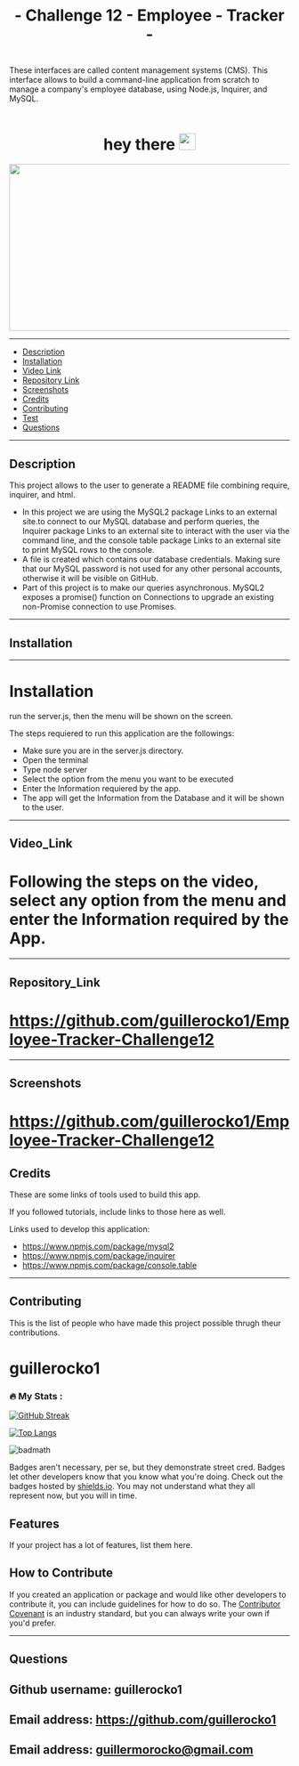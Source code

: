 
# <div id="title" align="center"> - Challenge 12 - Employee - Tracker - </div>
# 
These interfaces are called content management systems (CMS). This interface allows to build a command-line application from scratch to manage a company's employee database, using Node.js, Inquirer, and MySQL.


     
<div id="badges" align="center">
  <img src="https://komarev.com/ghpvc/?username=guillerocko1&style=flat-square&color=blue" alt=""/>
 </div>

<h1 align="center">
  hey there
  <img src="https://media.giphy.com/media/hvRJCLFzcasrR4ia7z/giphy.gif" width="30px"/>
</h1>

<div align="center">
  <img src="https://media.giphy.com/media/dWesBcTLavkZuG35MI/giphy.gif" width="600" height="300"/>
</div>
      
---
- [Description](#description)
- [Installation](#installation)
- [Video Link](#Video_Link)
- [Repository Link](#Repository_Link)
- [Screenshots](#Screenshots)
- [Credits](#credits)
- [Contributing](#contributing)
- [Test](#test)
- [Questions](#questions)
      
---       
## Description
This project allows to the user to generate a README file combining require, inquirer, and html.

- In this project we are using the MySQL2 package Links to an external site.to connect to our MySQL database and perform queries, the Inquirer package Links to an external site to interact with the user via the command line, and the console table package Links to an external site to print MySQL rows to the console.
- A file is created which contains our database credentials. Making sure that our MySQL password is not used for any other personal accounts, otherwise it will be visible on GitHub. 
- Part of this project is to make our queries asynchronous. MySQL2 exposes a promise() function on Connections to upgrade an existing non-Promise connection to use Promises. 

---    
## Installation
---
# Installation
run the server.js, then the menu will be shown on the screen.
                  
The steps requiered to run this application are the followings:
- Make sure you are in the server.js directory.
- Open the terminal 
- Type node server
- Select the option from the menu you want to be executed
- Enter the Information requiered by the app.
- The app will get the Information from the Database and it will be shown to the user.
            
            
---          
## Video_Link
      
# Following the steps on the video, select any option from the menu and enter the Information required by the App.  


---          
## Repository_Link
      
#    https://github.com/guillerocko1/Employee-Tracker-Challenge12  


---          
## Screenshots
      
#    https://github.com/guillerocko1/Employee-Tracker-Challenge12  
                                   
                                   
            
## Credits
            
These are some links of tools used to build this app.
            
            
If you followed tutorials, include links to those here as well.
            
Links used to develop this application:
- https://www.npmjs.com/package/mysql2
- https://www.npmjs.com/package/inquirer
- https://www.npmjs.com/package/console.table

      
            
---          
## Contributing
      
This is the list of people who have made this project possible thrugh theur contributions.
# guillerocko1


### :fire: My Stats :

[![GitHub Streak](http://github-readme-streak-stats.herokuapp.com?user=guillerocko1&theme=dark&background=000000)](https://git.io/streak-stats)

[![Top Langs](https://github-readme-stats.vercel.app/api/top-langs/?username=guillerocko1&layout=compact&theme=vision-friendly-dark)](https://github.com/anuraghazra/github-readme-stats)
            
![badmath](https://img.shields.io/github/languages/top/lernantino/badmath)
            
Badges aren't necessary, per se, but they demonstrate street cred. Badges let other developers know that you know what you're doing. Check out the badges hosted by [shields.io](https://shields.io/). You may not understand what they all represent now, but you will in time.
            
## Features
            
If your project has a lot of features, list them here.
            
## How to Contribute
            
If you created an application or package and would like other developers to contribute it, you can include guidelines for how to do so. The [Contributor Covenant](https://www.contributor-covenant.org/) is an industry standard, but you can always write your own if you'd prefer.
            

---
## Questions

## Github username: guillerocko1
## Email address: <a href = "https://github.com/guillerocko1">https://github.com/guillerocko1</a>
## Email address: <a href = "mailto: guillermorocko@gmail.com">guillermorocko@gmail.com</a>
